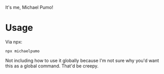 It's me, Michael Pumo!

# Usage
Via npx:
```
npx michaelpumo
```

Not including how to use it globally because I'm not sure why you'd want this as a global command. That'd be creepy.